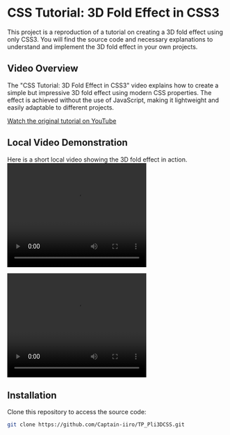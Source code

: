# CSS Tutorial: 3D Fold Effect in CSS3

This project is a reproduction of a tutorial on creating a 3D fold effect using only CSS3. You will find the source code and necessary explanations to understand and implement the 3D fold effect in your own projects.

## Video Overview

The "CSS Tutorial: 3D Fold Effect in CSS3" video explains how to create a simple but impressive 3D fold effect using modern CSS properties. The effect is achieved without the use of JavaScript, making it lightweight and easily adaptable to different projects.

[Watch the original tutorial on YouTube](https://www.youtube.com/watch?v=abHaE10g86o)

## Local Video Demonstration

Here is a short local video showing the 3D fold effect in action.
<video width="320" height="240" controls>
  <source src="test1.mp4" type="video/mp4">
  Your browser does not support the video tag.
</video>

<video width="320" height="240" controls>
  <source src="test1.mp4" type="video/mp4">
  Your browser does not support the video tag.
</video>



## Installation

Clone this repository to access the source code:

```bash
git clone https://github.com/Captain-iiro/TP_Pli3DCSS.git
